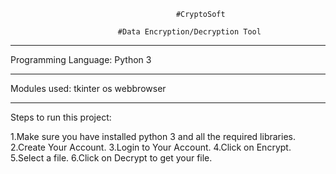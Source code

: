                                          #CryptoSoft

                    		#Data Encryption/Decryption Tool


---------------------------------------------------------------------------------------

Programming Language:
	Python 3


---------------------------------------------------------------------------------------

Modules used:
	tkinter
	os
	webbrowser

---------------------------------------------------------------------------------------


Steps to run this project:

1.Make sure you have installed python 3 and all the required libraries.
2.Create Your Account.
3.Login to Your Account.
4.Click on Encrypt.
5.Select a file.
6.Click on Decrypt to get your file.

